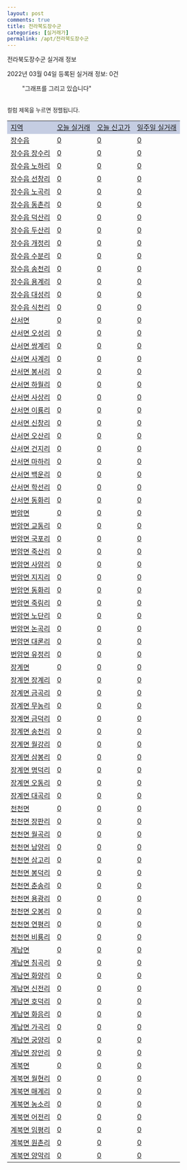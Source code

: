 ```yaml
---
layout: post
comments: true
title: 전라북도장수군
categories: [실거래가]
permalink: /apt/전라북도장수군
---
```


전라북도장수군 실거래 정보

2022년 03월 04일 등록된 실거래 정보: 0건

<!--<script async src="https://pagead2.googlesyndication.com/pagead/js/adsbygoogle.js?client=ca-pub-3485438051770037"
 crossorigin="anonymous"></script>-->

<script type="text/javascript">
  google.charts.load('current', {'packages':['corechart']});
  google.charts.setOnLoadCallback(drawChart);

  function drawChart() {
    var data = google.visualization.arrayToDataTable([['거래일', '매매', '전월세', '전매'], ['21-01', 1, 0, 0], ['21-03', 1, 1, 0], ['21-04', 1, 0, 0], ['21-05', 4, 0, 0], ['21-06', 1, 1, 0], ['21-07', 2, 0, 0], ['21-08', 1, 0, 0], ['21-09', 3, 1, 0], ['21-10', 2, 0, 0], ['21-11', 1, 1, 0], ['21-12', 2, 1, 0], ['22-01', 2, 0, 0]]);

    var options = {
      title: '최근 1년간 유형별 거래량 추이',
      legend: { position: 'bottom' }
    };

    setTimeout(function() {
        var chart = new google.visualization.LineChart(document.getElementById('columnchart_material'));
        chart.draw(data, (options));
        document.getElementById('loading').style.display = 'none';
        var dayLabel = (new Date()).getDay();
        if (dayLabel < 2) {
            sorttable.innerSortFunction.apply(document.getElementById('week'), []);
            sorttable.innerSortFunction.apply(document.getElementById('week'), []);        
        }
        else {
            sorttable.innerSortFunction.apply(document.getElementById('today'), []);
            sorttable.innerSortFunction.apply(document.getElementById('today'), []);
        }
    }, 200);

  }
</script>

<div id="loading" style="z-index:20; display: block; margin-left: 35px">"그래프를 그리고 있습니다"</div>
<div id="columnchart_material" style="width: 95%; margin-left: -35px; display: block"></div>
<!--<div style="width: 95%; margin-left: -35px; display: block">
      <script async src="https://pagead2.googlesyndication.com/pagead/js/adsbygoogle.js?client=ca-pub-3485438051770037"
          crossorigin="anonymous"></script>
      <ins class="adsbygoogle"
          style="display:block"
          data-ad-format="fluid"
          data-ad-layout-key="-fb+5w+4e-db+86"
          data-ad-client="ca-pub-3485438051770037"
          data-ad-slot="1827090281"></ins>
      <script>
          (adsbygoogle = window.adsbygoogle || []).push({});
      </script>
</div>-->
<br>

<font size='small' style='font-size: small;'>컬럼 제목을 누르면 정렬됩니다.</font>
<table class="sortable">
  <tr style='background-color: rgba(114, 132, 186,0.4);'>
    <td id="region"><a href="#">지역</a></td>
    <td id="today"><a href="#">오늘 실거래</a></td>
    <td id="today_new"><a href="#">오늘 신고가</a></td>
    <td id="week"><a href="#">일주일 실거래</a></td>
  </tr>

  
  <tr class="item">
    <td><a href="전라북도장수군장수읍">장수읍</a></td>
    <td><a href="전라북도장수군장수읍">0</a></td>
    <td><a href="전라북도장수군장수읍">0</a></td>
    <td><a href="전라북도장수군장수읍">0</a></td>
  </tr>
    

  <tr class="item">
    <td><a href="전라북도장수군장수읍장수리">장수읍 장수리</a></td>
    <td><a href="전라북도장수군장수읍장수리">0</a></td>
    <td><a href="전라북도장수군장수읍장수리">0</a></td>
    <td><a href="전라북도장수군장수읍장수리">0</a></td>
  </tr>
    

  <tr class="item">
    <td><a href="전라북도장수군장수읍노하리">장수읍 노하리</a></td>
    <td><a href="전라북도장수군장수읍노하리">0</a></td>
    <td><a href="전라북도장수군장수읍노하리">0</a></td>
    <td><a href="전라북도장수군장수읍노하리">0</a></td>
  </tr>
    

  <tr class="item">
    <td><a href="전라북도장수군장수읍선창리">장수읍 선창리</a></td>
    <td><a href="전라북도장수군장수읍선창리">0</a></td>
    <td><a href="전라북도장수군장수읍선창리">0</a></td>
    <td><a href="전라북도장수군장수읍선창리">0</a></td>
  </tr>
    

  <tr class="item">
    <td><a href="전라북도장수군장수읍노곡리">장수읍 노곡리</a></td>
    <td><a href="전라북도장수군장수읍노곡리">0</a></td>
    <td><a href="전라북도장수군장수읍노곡리">0</a></td>
    <td><a href="전라북도장수군장수읍노곡리">0</a></td>
  </tr>
    

  <tr class="item">
    <td><a href="전라북도장수군장수읍동촌리">장수읍 동촌리</a></td>
    <td><a href="전라북도장수군장수읍동촌리">0</a></td>
    <td><a href="전라북도장수군장수읍동촌리">0</a></td>
    <td><a href="전라북도장수군장수읍동촌리">0</a></td>
  </tr>
    

  <tr class="item">
    <td><a href="전라북도장수군장수읍덕산리">장수읍 덕산리</a></td>
    <td><a href="전라북도장수군장수읍덕산리">0</a></td>
    <td><a href="전라북도장수군장수읍덕산리">0</a></td>
    <td><a href="전라북도장수군장수읍덕산리">0</a></td>
  </tr>
    

  <tr class="item">
    <td><a href="전라북도장수군장수읍두산리">장수읍 두산리</a></td>
    <td><a href="전라북도장수군장수읍두산리">0</a></td>
    <td><a href="전라북도장수군장수읍두산리">0</a></td>
    <td><a href="전라북도장수군장수읍두산리">0</a></td>
  </tr>
    

  <tr class="item">
    <td><a href="전라북도장수군장수읍개정리">장수읍 개정리</a></td>
    <td><a href="전라북도장수군장수읍개정리">0</a></td>
    <td><a href="전라북도장수군장수읍개정리">0</a></td>
    <td><a href="전라북도장수군장수읍개정리">0</a></td>
  </tr>
    

  <tr class="item">
    <td><a href="전라북도장수군장수읍수분리">장수읍 수분리</a></td>
    <td><a href="전라북도장수군장수읍수분리">0</a></td>
    <td><a href="전라북도장수군장수읍수분리">0</a></td>
    <td><a href="전라북도장수군장수읍수분리">0</a></td>
  </tr>
    

  <tr class="item">
    <td><a href="전라북도장수군장수읍송천리">장수읍 송천리</a></td>
    <td><a href="전라북도장수군장수읍송천리">0</a></td>
    <td><a href="전라북도장수군장수읍송천리">0</a></td>
    <td><a href="전라북도장수군장수읍송천리">0</a></td>
  </tr>
    

  <tr class="item">
    <td><a href="전라북도장수군장수읍용계리">장수읍 용계리</a></td>
    <td><a href="전라북도장수군장수읍용계리">0</a></td>
    <td><a href="전라북도장수군장수읍용계리">0</a></td>
    <td><a href="전라북도장수군장수읍용계리">0</a></td>
  </tr>
    

  <tr class="item">
    <td><a href="전라북도장수군장수읍대성리">장수읍 대성리</a></td>
    <td><a href="전라북도장수군장수읍대성리">0</a></td>
    <td><a href="전라북도장수군장수읍대성리">0</a></td>
    <td><a href="전라북도장수군장수읍대성리">0</a></td>
  </tr>
    

  <tr class="item">
    <td><a href="전라북도장수군장수읍식천리">장수읍 식천리</a></td>
    <td><a href="전라북도장수군장수읍식천리">0</a></td>
    <td><a href="전라북도장수군장수읍식천리">0</a></td>
    <td><a href="전라북도장수군장수읍식천리">0</a></td>
  </tr>
    

  <tr class="item">
    <td><a href="전라북도장수군산서면">산서면</a></td>
    <td><a href="전라북도장수군산서면">0</a></td>
    <td><a href="전라북도장수군산서면">0</a></td>
    <td><a href="전라북도장수군산서면">0</a></td>
  </tr>
    

  <tr class="item">
    <td><a href="전라북도장수군산서면오성리">산서면 오성리</a></td>
    <td><a href="전라북도장수군산서면오성리">0</a></td>
    <td><a href="전라북도장수군산서면오성리">0</a></td>
    <td><a href="전라북도장수군산서면오성리">0</a></td>
  </tr>
    

  <tr class="item">
    <td><a href="전라북도장수군산서면쌍계리">산서면 쌍계리</a></td>
    <td><a href="전라북도장수군산서면쌍계리">0</a></td>
    <td><a href="전라북도장수군산서면쌍계리">0</a></td>
    <td><a href="전라북도장수군산서면쌍계리">0</a></td>
  </tr>
    

  <tr class="item">
    <td><a href="전라북도장수군산서면사계리">산서면 사계리</a></td>
    <td><a href="전라북도장수군산서면사계리">0</a></td>
    <td><a href="전라북도장수군산서면사계리">0</a></td>
    <td><a href="전라북도장수군산서면사계리">0</a></td>
  </tr>
    

  <tr class="item">
    <td><a href="전라북도장수군산서면봉서리">산서면 봉서리</a></td>
    <td><a href="전라북도장수군산서면봉서리">0</a></td>
    <td><a href="전라북도장수군산서면봉서리">0</a></td>
    <td><a href="전라북도장수군산서면봉서리">0</a></td>
  </tr>
    

  <tr class="item">
    <td><a href="전라북도장수군산서면하월리">산서면 하월리</a></td>
    <td><a href="전라북도장수군산서면하월리">0</a></td>
    <td><a href="전라북도장수군산서면하월리">0</a></td>
    <td><a href="전라북도장수군산서면하월리">0</a></td>
  </tr>
    

  <tr class="item">
    <td><a href="전라북도장수군산서면사상리">산서면 사상리</a></td>
    <td><a href="전라북도장수군산서면사상리">0</a></td>
    <td><a href="전라북도장수군산서면사상리">0</a></td>
    <td><a href="전라북도장수군산서면사상리">0</a></td>
  </tr>
    

  <tr class="item">
    <td><a href="전라북도장수군산서면이룡리">산서면 이룡리</a></td>
    <td><a href="전라북도장수군산서면이룡리">0</a></td>
    <td><a href="전라북도장수군산서면이룡리">0</a></td>
    <td><a href="전라북도장수군산서면이룡리">0</a></td>
  </tr>
    

  <tr class="item">
    <td><a href="전라북도장수군산서면신창리">산서면 신창리</a></td>
    <td><a href="전라북도장수군산서면신창리">0</a></td>
    <td><a href="전라북도장수군산서면신창리">0</a></td>
    <td><a href="전라북도장수군산서면신창리">0</a></td>
  </tr>
    

  <tr class="item">
    <td><a href="전라북도장수군산서면오산리">산서면 오산리</a></td>
    <td><a href="전라북도장수군산서면오산리">0</a></td>
    <td><a href="전라북도장수군산서면오산리">0</a></td>
    <td><a href="전라북도장수군산서면오산리">0</a></td>
  </tr>
    

  <tr class="item">
    <td><a href="전라북도장수군산서면건지리">산서면 건지리</a></td>
    <td><a href="전라북도장수군산서면건지리">0</a></td>
    <td><a href="전라북도장수군산서면건지리">0</a></td>
    <td><a href="전라북도장수군산서면건지리">0</a></td>
  </tr>
    

  <tr class="item">
    <td><a href="전라북도장수군산서면마하리">산서면 마하리</a></td>
    <td><a href="전라북도장수군산서면마하리">0</a></td>
    <td><a href="전라북도장수군산서면마하리">0</a></td>
    <td><a href="전라북도장수군산서면마하리">0</a></td>
  </tr>
    

  <tr class="item">
    <td><a href="전라북도장수군산서면백운리">산서면 백운리</a></td>
    <td><a href="전라북도장수군산서면백운리">0</a></td>
    <td><a href="전라북도장수군산서면백운리">0</a></td>
    <td><a href="전라북도장수군산서면백운리">0</a></td>
  </tr>
    

  <tr class="item">
    <td><a href="전라북도장수군산서면학선리">산서면 학선리</a></td>
    <td><a href="전라북도장수군산서면학선리">0</a></td>
    <td><a href="전라북도장수군산서면학선리">0</a></td>
    <td><a href="전라북도장수군산서면학선리">0</a></td>
  </tr>
    

  <tr class="item">
    <td><a href="전라북도장수군산서면동화리">산서면 동화리</a></td>
    <td><a href="전라북도장수군산서면동화리">0</a></td>
    <td><a href="전라북도장수군산서면동화리">0</a></td>
    <td><a href="전라북도장수군산서면동화리">0</a></td>
  </tr>
    

  <tr class="item">
    <td><a href="전라북도장수군번암면">번암면</a></td>
    <td><a href="전라북도장수군번암면">0</a></td>
    <td><a href="전라북도장수군번암면">0</a></td>
    <td><a href="전라북도장수군번암면">0</a></td>
  </tr>
    

  <tr class="item">
    <td><a href="전라북도장수군번암면교동리">번암면 교동리</a></td>
    <td><a href="전라북도장수군번암면교동리">0</a></td>
    <td><a href="전라북도장수군번암면교동리">0</a></td>
    <td><a href="전라북도장수군번암면교동리">0</a></td>
  </tr>
    

  <tr class="item">
    <td><a href="전라북도장수군번암면국포리">번암면 국포리</a></td>
    <td><a href="전라북도장수군번암면국포리">0</a></td>
    <td><a href="전라북도장수군번암면국포리">0</a></td>
    <td><a href="전라북도장수군번암면국포리">0</a></td>
  </tr>
    

  <tr class="item">
    <td><a href="전라북도장수군번암면죽산리">번암면 죽산리</a></td>
    <td><a href="전라북도장수군번암면죽산리">0</a></td>
    <td><a href="전라북도장수군번암면죽산리">0</a></td>
    <td><a href="전라북도장수군번암면죽산리">0</a></td>
  </tr>
    

  <tr class="item">
    <td><a href="전라북도장수군번암면사암리">번암면 사암리</a></td>
    <td><a href="전라북도장수군번암면사암리">0</a></td>
    <td><a href="전라북도장수군번암면사암리">0</a></td>
    <td><a href="전라북도장수군번암면사암리">0</a></td>
  </tr>
    

  <tr class="item">
    <td><a href="전라북도장수군번암면지지리">번암면 지지리</a></td>
    <td><a href="전라북도장수군번암면지지리">0</a></td>
    <td><a href="전라북도장수군번암면지지리">0</a></td>
    <td><a href="전라북도장수군번암면지지리">0</a></td>
  </tr>
    

  <tr class="item">
    <td><a href="전라북도장수군번암면동화리">번암면 동화리</a></td>
    <td><a href="전라북도장수군번암면동화리">0</a></td>
    <td><a href="전라북도장수군번암면동화리">0</a></td>
    <td><a href="전라북도장수군번암면동화리">0</a></td>
  </tr>
    

  <tr class="item">
    <td><a href="전라북도장수군번암면죽림리">번암면 죽림리</a></td>
    <td><a href="전라북도장수군번암면죽림리">0</a></td>
    <td><a href="전라북도장수군번암면죽림리">0</a></td>
    <td><a href="전라북도장수군번암면죽림리">0</a></td>
  </tr>
    

  <tr class="item">
    <td><a href="전라북도장수군번암면노단리">번암면 노단리</a></td>
    <td><a href="전라북도장수군번암면노단리">0</a></td>
    <td><a href="전라북도장수군번암면노단리">0</a></td>
    <td><a href="전라북도장수군번암면노단리">0</a></td>
  </tr>
    

  <tr class="item">
    <td><a href="전라북도장수군번암면논곡리">번암면 논곡리</a></td>
    <td><a href="전라북도장수군번암면논곡리">0</a></td>
    <td><a href="전라북도장수군번암면논곡리">0</a></td>
    <td><a href="전라북도장수군번암면논곡리">0</a></td>
  </tr>
    

  <tr class="item">
    <td><a href="전라북도장수군번암면대론리">번암면 대론리</a></td>
    <td><a href="전라북도장수군번암면대론리">0</a></td>
    <td><a href="전라북도장수군번암면대론리">0</a></td>
    <td><a href="전라북도장수군번암면대론리">0</a></td>
  </tr>
    

  <tr class="item">
    <td><a href="전라북도장수군번암면유정리">번암면 유정리</a></td>
    <td><a href="전라북도장수군번암면유정리">0</a></td>
    <td><a href="전라북도장수군번암면유정리">0</a></td>
    <td><a href="전라북도장수군번암면유정리">0</a></td>
  </tr>
    

  <tr class="item">
    <td><a href="전라북도장수군장계면">장계면</a></td>
    <td><a href="전라북도장수군장계면">0</a></td>
    <td><a href="전라북도장수군장계면">0</a></td>
    <td><a href="전라북도장수군장계면">0</a></td>
  </tr>
    

  <tr class="item">
    <td><a href="전라북도장수군장계면장계리">장계면 장계리</a></td>
    <td><a href="전라북도장수군장계면장계리">0</a></td>
    <td><a href="전라북도장수군장계면장계리">0</a></td>
    <td><a href="전라북도장수군장계면장계리">0</a></td>
  </tr>
    

  <tr class="item">
    <td><a href="전라북도장수군장계면금곡리">장계면 금곡리</a></td>
    <td><a href="전라북도장수군장계면금곡리">0</a></td>
    <td><a href="전라북도장수군장계면금곡리">0</a></td>
    <td><a href="전라북도장수군장계면금곡리">0</a></td>
  </tr>
    

  <tr class="item">
    <td><a href="전라북도장수군장계면무농리">장계면 무농리</a></td>
    <td><a href="전라북도장수군장계면무농리">0</a></td>
    <td><a href="전라북도장수군장계면무농리">0</a></td>
    <td><a href="전라북도장수군장계면무농리">0</a></td>
  </tr>
    

  <tr class="item">
    <td><a href="전라북도장수군장계면금덕리">장계면 금덕리</a></td>
    <td><a href="전라북도장수군장계면금덕리">0</a></td>
    <td><a href="전라북도장수군장계면금덕리">0</a></td>
    <td><a href="전라북도장수군장계면금덕리">0</a></td>
  </tr>
    

  <tr class="item">
    <td><a href="전라북도장수군장계면송천리">장계면 송천리</a></td>
    <td><a href="전라북도장수군장계면송천리">0</a></td>
    <td><a href="전라북도장수군장계면송천리">0</a></td>
    <td><a href="전라북도장수군장계면송천리">0</a></td>
  </tr>
    

  <tr class="item">
    <td><a href="전라북도장수군장계면월강리">장계면 월강리</a></td>
    <td><a href="전라북도장수군장계면월강리">0</a></td>
    <td><a href="전라북도장수군장계면월강리">0</a></td>
    <td><a href="전라북도장수군장계면월강리">0</a></td>
  </tr>
    

  <tr class="item">
    <td><a href="전라북도장수군장계면삼봉리">장계면 삼봉리</a></td>
    <td><a href="전라북도장수군장계면삼봉리">0</a></td>
    <td><a href="전라북도장수군장계면삼봉리">0</a></td>
    <td><a href="전라북도장수군장계면삼봉리">0</a></td>
  </tr>
    

  <tr class="item">
    <td><a href="전라북도장수군장계면명덕리">장계면 명덕리</a></td>
    <td><a href="전라북도장수군장계면명덕리">0</a></td>
    <td><a href="전라북도장수군장계면명덕리">0</a></td>
    <td><a href="전라북도장수군장계면명덕리">0</a></td>
  </tr>
    

  <tr class="item">
    <td><a href="전라북도장수군장계면오동리">장계면 오동리</a></td>
    <td><a href="전라북도장수군장계면오동리">0</a></td>
    <td><a href="전라북도장수군장계면오동리">0</a></td>
    <td><a href="전라북도장수군장계면오동리">0</a></td>
  </tr>
    

  <tr class="item">
    <td><a href="전라북도장수군장계면대곡리">장계면 대곡리</a></td>
    <td><a href="전라북도장수군장계면대곡리">0</a></td>
    <td><a href="전라북도장수군장계면대곡리">0</a></td>
    <td><a href="전라북도장수군장계면대곡리">0</a></td>
  </tr>
    

  <tr class="item">
    <td><a href="전라북도장수군천천면">천천면</a></td>
    <td><a href="전라북도장수군천천면">0</a></td>
    <td><a href="전라북도장수군천천면">0</a></td>
    <td><a href="전라북도장수군천천면">0</a></td>
  </tr>
    

  <tr class="item">
    <td><a href="전라북도장수군천천면장판리">천천면 장판리</a></td>
    <td><a href="전라북도장수군천천면장판리">0</a></td>
    <td><a href="전라북도장수군천천면장판리">0</a></td>
    <td><a href="전라북도장수군천천면장판리">0</a></td>
  </tr>
    

  <tr class="item">
    <td><a href="전라북도장수군천천면월곡리">천천면 월곡리</a></td>
    <td><a href="전라북도장수군천천면월곡리">0</a></td>
    <td><a href="전라북도장수군천천면월곡리">0</a></td>
    <td><a href="전라북도장수군천천면월곡리">0</a></td>
  </tr>
    

  <tr class="item">
    <td><a href="전라북도장수군천천면남양리">천천면 남양리</a></td>
    <td><a href="전라북도장수군천천면남양리">0</a></td>
    <td><a href="전라북도장수군천천면남양리">0</a></td>
    <td><a href="전라북도장수군천천면남양리">0</a></td>
  </tr>
    

  <tr class="item">
    <td><a href="전라북도장수군천천면삼고리">천천면 삼고리</a></td>
    <td><a href="전라북도장수군천천면삼고리">0</a></td>
    <td><a href="전라북도장수군천천면삼고리">0</a></td>
    <td><a href="전라북도장수군천천면삼고리">0</a></td>
  </tr>
    

  <tr class="item">
    <td><a href="전라북도장수군천천면봉덕리">천천면 봉덕리</a></td>
    <td><a href="전라북도장수군천천면봉덕리">0</a></td>
    <td><a href="전라북도장수군천천면봉덕리">0</a></td>
    <td><a href="전라북도장수군천천면봉덕리">0</a></td>
  </tr>
    

  <tr class="item">
    <td><a href="전라북도장수군천천면춘송리">천천면 춘송리</a></td>
    <td><a href="전라북도장수군천천면춘송리">0</a></td>
    <td><a href="전라북도장수군천천면춘송리">0</a></td>
    <td><a href="전라북도장수군천천면춘송리">0</a></td>
  </tr>
    

  <tr class="item">
    <td><a href="전라북도장수군천천면용광리">천천면 용광리</a></td>
    <td><a href="전라북도장수군천천면용광리">0</a></td>
    <td><a href="전라북도장수군천천면용광리">0</a></td>
    <td><a href="전라북도장수군천천면용광리">0</a></td>
  </tr>
    

  <tr class="item">
    <td><a href="전라북도장수군천천면오봉리">천천면 오봉리</a></td>
    <td><a href="전라북도장수군천천면오봉리">0</a></td>
    <td><a href="전라북도장수군천천면오봉리">0</a></td>
    <td><a href="전라북도장수군천천면오봉리">0</a></td>
  </tr>
    

  <tr class="item">
    <td><a href="전라북도장수군천천면연평리">천천면 연평리</a></td>
    <td><a href="전라북도장수군천천면연평리">0</a></td>
    <td><a href="전라북도장수군천천면연평리">0</a></td>
    <td><a href="전라북도장수군천천면연평리">0</a></td>
  </tr>
    

  <tr class="item">
    <td><a href="전라북도장수군천천면비룡리">천천면 비룡리</a></td>
    <td><a href="전라북도장수군천천면비룡리">0</a></td>
    <td><a href="전라북도장수군천천면비룡리">0</a></td>
    <td><a href="전라북도장수군천천면비룡리">0</a></td>
  </tr>
    

  <tr class="item">
    <td><a href="전라북도장수군계남면">계남면</a></td>
    <td><a href="전라북도장수군계남면">0</a></td>
    <td><a href="전라북도장수군계남면">0</a></td>
    <td><a href="전라북도장수군계남면">0</a></td>
  </tr>
    

  <tr class="item">
    <td><a href="전라북도장수군계남면침곡리">계남면 침곡리</a></td>
    <td><a href="전라북도장수군계남면침곡리">0</a></td>
    <td><a href="전라북도장수군계남면침곡리">0</a></td>
    <td><a href="전라북도장수군계남면침곡리">0</a></td>
  </tr>
    

  <tr class="item">
    <td><a href="전라북도장수군계남면화양리">계남면 화양리</a></td>
    <td><a href="전라북도장수군계남면화양리">0</a></td>
    <td><a href="전라북도장수군계남면화양리">0</a></td>
    <td><a href="전라북도장수군계남면화양리">0</a></td>
  </tr>
    

  <tr class="item">
    <td><a href="전라북도장수군계남면신전리">계남면 신전리</a></td>
    <td><a href="전라북도장수군계남면신전리">0</a></td>
    <td><a href="전라북도장수군계남면신전리">0</a></td>
    <td><a href="전라북도장수군계남면신전리">0</a></td>
  </tr>
    

  <tr class="item">
    <td><a href="전라북도장수군계남면호덕리">계남면 호덕리</a></td>
    <td><a href="전라북도장수군계남면호덕리">0</a></td>
    <td><a href="전라북도장수군계남면호덕리">0</a></td>
    <td><a href="전라북도장수군계남면호덕리">0</a></td>
  </tr>
    

  <tr class="item">
    <td><a href="전라북도장수군계남면화음리">계남면 화음리</a></td>
    <td><a href="전라북도장수군계남면화음리">0</a></td>
    <td><a href="전라북도장수군계남면화음리">0</a></td>
    <td><a href="전라북도장수군계남면화음리">0</a></td>
  </tr>
    

  <tr class="item">
    <td><a href="전라북도장수군계남면가곡리">계남면 가곡리</a></td>
    <td><a href="전라북도장수군계남면가곡리">0</a></td>
    <td><a href="전라북도장수군계남면가곡리">0</a></td>
    <td><a href="전라북도장수군계남면가곡리">0</a></td>
  </tr>
    

  <tr class="item">
    <td><a href="전라북도장수군계남면궁양리">계남면 궁양리</a></td>
    <td><a href="전라북도장수군계남면궁양리">0</a></td>
    <td><a href="전라북도장수군계남면궁양리">0</a></td>
    <td><a href="전라북도장수군계남면궁양리">0</a></td>
  </tr>
    

  <tr class="item">
    <td><a href="전라북도장수군계남면장안리">계남면 장안리</a></td>
    <td><a href="전라북도장수군계남면장안리">0</a></td>
    <td><a href="전라북도장수군계남면장안리">0</a></td>
    <td><a href="전라북도장수군계남면장안리">0</a></td>
  </tr>
    

  <tr class="item">
    <td><a href="전라북도장수군계북면">계북면</a></td>
    <td><a href="전라북도장수군계북면">0</a></td>
    <td><a href="전라북도장수군계북면">0</a></td>
    <td><a href="전라북도장수군계북면">0</a></td>
  </tr>
    

  <tr class="item">
    <td><a href="전라북도장수군계북면월현리">계북면 월현리</a></td>
    <td><a href="전라북도장수군계북면월현리">0</a></td>
    <td><a href="전라북도장수군계북면월현리">0</a></td>
    <td><a href="전라북도장수군계북면월현리">0</a></td>
  </tr>
    

  <tr class="item">
    <td><a href="전라북도장수군계북면매계리">계북면 매계리</a></td>
    <td><a href="전라북도장수군계북면매계리">0</a></td>
    <td><a href="전라북도장수군계북면매계리">0</a></td>
    <td><a href="전라북도장수군계북면매계리">0</a></td>
  </tr>
    

  <tr class="item">
    <td><a href="전라북도장수군계북면농소리">계북면 농소리</a></td>
    <td><a href="전라북도장수군계북면농소리">0</a></td>
    <td><a href="전라북도장수군계북면농소리">0</a></td>
    <td><a href="전라북도장수군계북면농소리">0</a></td>
  </tr>
    

  <tr class="item">
    <td><a href="전라북도장수군계북면어전리">계북면 어전리</a></td>
    <td><a href="전라북도장수군계북면어전리">0</a></td>
    <td><a href="전라북도장수군계북면어전리">0</a></td>
    <td><a href="전라북도장수군계북면어전리">0</a></td>
  </tr>
    

  <tr class="item">
    <td><a href="전라북도장수군계북면임평리">계북면 임평리</a></td>
    <td><a href="전라북도장수군계북면임평리">0</a></td>
    <td><a href="전라북도장수군계북면임평리">0</a></td>
    <td><a href="전라북도장수군계북면임평리">0</a></td>
  </tr>
    

  <tr class="item">
    <td><a href="전라북도장수군계북면원촌리">계북면 원촌리</a></td>
    <td><a href="전라북도장수군계북면원촌리">0</a></td>
    <td><a href="전라북도장수군계북면원촌리">0</a></td>
    <td><a href="전라북도장수군계북면원촌리">0</a></td>
  </tr>
    

  <tr class="item">
    <td><a href="전라북도장수군계북면양악리">계북면 양악리</a></td>
    <td><a href="전라북도장수군계북면양악리">0</a></td>
    <td><a href="전라북도장수군계북면양악리">0</a></td>
    <td><a href="전라북도장수군계북면양악리">0</a></td>
  </tr>
    


</table>


    